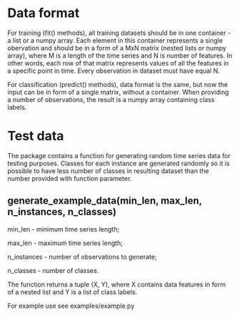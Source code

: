 # Data format

For training (fit() methods), all training datasets should be in one container - a list or a numpy array. Each element in this container represents a single obervation and should be in a form of a MxN matrix (nested lists or numpy array), where M is a length of the time series and N is number of features. In other words, each row of that matrix represents values of all the features in a specific point in time. Every observation in dataset must have equal N.

For classification (predict() methods), data format is the same, but now the input can be in form of a single matrix, without a container. When providing a number of observations, the result is a numpy array containing class labels.

# Test data

The package contains a function for generating random time series data for testing purposes. Classes for each instance are generated randomly so it is possible to have less number of classes in resulting dataset than the number provided with function parameter.

## generate_example_data(min_len, max_len, n_instances, n_classes)

min_len - minimum time series length;

max_len - maximum time series length;

n_instances - number of observations to generate;

n_classes - number of classes.

The function returns a tuple (X, Y), where X contains data features in form of a nested list and Y is a list of class labels.

For example use see examples/example.py


